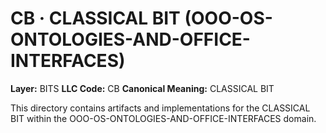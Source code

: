 # CB · CLASSICAL BIT (OOO-OS-ONTOLOGIES-AND-OFFICE-INTERFACES)

**Layer:** BITS
**LLC Code:** CB
**Canonical Meaning:** CLASSICAL BIT

This directory contains artifacts and implementations for the CLASSICAL BIT within the OOO-OS-ONTOLOGIES-AND-OFFICE-INTERFACES domain.
